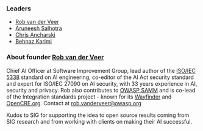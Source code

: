 ### Leaders
* [Rob van der Veer](mailto:rob.vanderveer@owasp.org)
* [Aruneesh Salhotra](mailto:aruneesh.salhotra@owasp.org)
* [Chris Ancharski](mailto:chris.ancharski@owasp.org)
* [Behnaz Karimi](mailto:behnaz.karimi@owasp.org)
  
### About founder [Rob van der Veer](https://www.linkedin.com/in/robvanderveer/)
Chief AI Officer at Software Improvement Group, lead author of the [ISO/IEC 5338](https://www.iso.org/standard/81118.html) standard on AI engineering, co-editor of the AI Act security standard and expert for ISO/IEC 27090 on AI security, with 33 years experience in AI, security and privacy. Rob also contributes to [OWASP SAMM](https://owaspsamm.org/guidance/agile/) and is co-lead of the Integration standards project - known for its [Wayfinder](https://owasp.org/www-project-integration-standards/) and [OpenCRE.org](https://www.opencre.org/). Contact at [rob.vanderveer@owasp.org](mailto:rob.vanderveer@owasp.org)

Kudos to SIG for supporting the idea to open source results coming from SIG research and from working with clients on making their AI successful.
